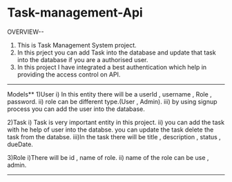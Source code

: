 # Task-management-Api

OVERVIEW--
1) This is Task Management System project.
2) In this prject you can add Task into the database and update that task into the database if you are a authorised user.
3) In this project I have integrated a best authentication which help in providing the access control on API.
--------------------------------------------------------------------------------------------------------------------------------------------

Models**
1)User
  i) In this entity there will be a userId , username , Role , password.
  ii) role can be different type.(User , Admin).
  iii) by using signup process you can add the user into the database.

2)Task
  i) Task is very important entity in this project.
  ii) you can add the task with he help of user into the databse. you can update the task delete the task from the databse.
  iii)In the task there will be title , description , status , dueDate.
  
3)Role
 i)There will be id , name of role.
 ii) name of the role can be use , admin.
 
-------------------------------------------------------------------------------------------------------------------------------------------------







  

